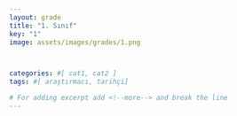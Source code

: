 ```yaml
---
layout: grade
title: "1. Sınıf"
key: "1"
image: assets/images/grades/1.png



categories: #[ cat1, cat2 ]
tags: #[ araştırmacı, tarihçi]

# For adding excerpt add <!--more--> and break the line
---
```



 
<!--more-->

